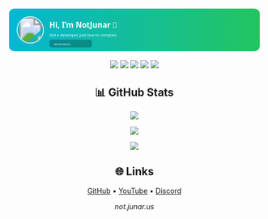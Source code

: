 <p align="center">
  <svg width="100%" height="220" viewBox="0 0 1200 220" xmlns="http://www.w3.org/2000/svg" role="img" aria-labelledby="title desc">
    <title id="title">junarplaysmc</title>
    <desc id="desc">cool readme fr</desc>
    <defs>
      <linearGradient id="grad" x1="0%" y1="0%" x2="100%" y2="0%">
        <stop offset="0%" stop-color="#06b6d4"/>
        <stop offset="100%" stop-color="#22c55e"/>
      </linearGradient>
      <clipPath id="avatarClip">
        <circle cx="110" cy="110" r="60"/>
      </clipPath>
    </defs>
    <rect x="10" y="10" rx="24" ry="24" width="1180" height="200" fill="url(#grad)"/>
    <g>
      <image x="50" y="50" width="120" height="120" href="https://avatars.githubusercontent.com/u/156241192?v=4" clip-path="url(#avatarClip)"/>
      <circle cx="110" cy="110" r="62" fill="none" stroke="rgba(255,255,255,0.85)" stroke-width="4"/>
    </g>
    <g>
      <text x="200" y="100" fill="#ffffff" font-family="Segoe UI, Inter, Arial, sans-serif" font-weight="700" font-size="36">Hi, I’m NotJunar 👋</text>
      <text x="200" y="140" fill="rgba(255,255,255,0.95)" font-family="Segoe UI, Inter, Arial, sans-serif" font-size="18">Not a developer, just love to complain.</text>
      <a href="https://not.junar.us">
        <rect x="200" y="156" rx="10" ry="10" width="200" height="36" fill="rgba(0,0,0,0.25)"/>
        <text x="220" y="180" fill="#ffffff" font-family="Segoe UI, Inter, Arial, sans-serif" font-size="14">not.junar.us</text>
      </a>
    </g>
  </svg>
</p>

<p align="center">
  <img src="https://img.shields.io/github/followers/junarplaysmc?style=for-the-badge&logo=github&label=Followers" />
  <img src="https://komarev.com/ghpvc/?username=junarplaysmc&style=for-the-badge&label=Profile+Views" />
  <img src="https://img.shields.io/github/commit-activity/m/junarplaysmc?style=for-the-badge&label=Commits" />
  <img src="https://custom-icon-badges.demolab.com/youtube/channel/subscribers/UCwJu1JDskH0ciFZ6atGNAiw?color=%23E05D44&label=SUBSCRIBERS&logo=video&logoColor=white&style=for-the-badge" />
  <a href="https://dsc.gg/chunks"><img src="https://img.shields.io/discord/1401421947254083754?label=Discord%20Members&logo=discord&style=for-the-badge&color=5865F2" /></a>
</p>

<h2 align="center">📊 GitHub Stats</h2>
<p align="center">
  <img src="https://github-readme-stats.vercel.app/api?username=junarplaysmc&show_icons=true&theme=radical" />
</p>
<p align="center">
  <img src="https://github-readme-streak-stats.herokuapp.com?user=junarplaysmc&theme=radical&hide_border=true" />
</p>
<p align="center">
  <img src="https://github-readme-stats.vercel.app/api/top-langs/?username=junarplaysmc&layout=compact&theme=radical" />
</p>

<h2 align="center">🌐 Links</h2>
<p align="center">
  <a href="https://github.com/junarplaysmc">GitHub</a> •
  <a href="https://youtube.com/@iijunar">YouTube</a> •
  <a href="https://dsc.gg/chunks">Discord</a>
</p>

<p align="center"><i>not.junar.us</i></p>
